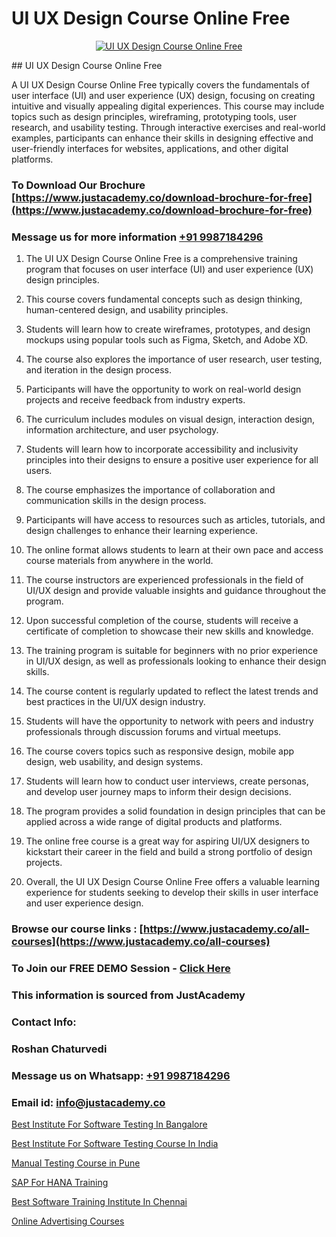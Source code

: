 # UI UX Design Course Online Free

<p align="center">
  <a href="https://justacademy.co/all-courses">
    <img src="https://i.ibb.co/P5KtSQ2/ui-ux.png" alt="UI UX Design Course Online Free">
  </a>
</p>
## UI UX Design Course Online Free

A UI UX Design Course Online Free typically covers the fundamentals of user interface (UI) and user experience (UX) design, focusing on creating intuitive and visually appealing digital experiences. This course may include topics such as design principles, wireframing, prototyping tools, user research, and usability testing. Through interactive exercises and real-world examples, participants can enhance their skills in designing effective and user-friendly interfaces for websites, applications, and other digital platforms.
### To Download Our Brochure [https://www.justacademy.co/download-brochure-for-free](https://www.justacademy.co/download-brochure-for-free)
### Message us for more information [+91 9987184296](https://api.whatsapp.com/send?phone=919987184296)
1) The UI UX Design Course Online Free is a comprehensive training program that focuses on user interface (UI) and user experience (UX) design principles.

2) This course covers fundamental concepts such as design thinking, human-centered design, and usability principles.

3) Students will learn how to create wireframes, prototypes, and design mockups using popular tools such as Figma, Sketch, and Adobe XD.

4) The course also explores the importance of user research, user testing, and iteration in the design process.

5) Participants will have the opportunity to work on real-world design projects and receive feedback from industry experts.

6) The curriculum includes modules on visual design, interaction design, information architecture, and user psychology.

7) Students will learn how to incorporate accessibility and inclusivity principles into their designs to ensure a positive user experience for all users.

8) The course emphasizes the importance of collaboration and communication skills in the design process.

9) Participants will have access to resources such as articles, tutorials, and design challenges to enhance their learning experience.

10) The online format allows students to learn at their own pace and access course materials from anywhere in the world.

11) The course instructors are experienced professionals in the field of UI/UX design and provide valuable insights and guidance throughout the program.

12) Upon successful completion of the course, students will receive a certificate of completion to showcase their new skills and knowledge.

13) The training program is suitable for beginners with no prior experience in UI/UX design, as well as professionals looking to enhance their design skills.

14) The course content is regularly updated to reflect the latest trends and best practices in the UI/UX design industry.

15) Students will have the opportunity to network with peers and industry professionals through discussion forums and virtual meetups.

16) The course covers topics such as responsive design, mobile app design, web usability, and design systems.

17) Students will learn how to conduct user interviews, create personas, and develop user journey maps to inform their design decisions.

18) The program provides a solid foundation in design principles that can be applied across a wide range of digital products and platforms.

19) The online free course is a great way for aspiring UI/UX designers to kickstart their career in the field and build a strong portfolio of design projects.

20) Overall, the UI UX Design Course Online Free offers a valuable learning experience for students seeking to develop their skills in user interface and user experience design.

### Browse our course links : [https://www.justacademy.co/all-courses](https://www.justacademy.co/all-courses) 
### To Join our FREE DEMO Session - [Click Here](https://www.justacademy.co/register-for-course-demo)


### This information is sourced from JustAcademy
### Contact Info:
### Roshan Chaturvedi
### Message us on Whatsapp: [+91 9987184296](https://api.whatsapp.com/send?phone=919987184296)
### Email id: [info@justacademy.co](mailto:info@justacademy.co)
                
[Best Institute For Software Testing In Bangalore](https://www.linkedin.com/pulse/best-institute-software-testing-bangalore-p0mzc?trackingId=K0BCLfQr%2FTc%2BHkMx8Se8gQ%3D%3D&lipi=urn%3Ali%3Apage%3Ad_flagship3_company_admin%3BPMbi7PJsSrOfOFf5jCv3gg%3D%3D)

[Best Institute For Software Testing Course In India](https://www.linkedin.com/pulse/best-institute-software-testing-course-india-justacademy-coimbatore-0quae?trackingId=64tCY%2B%2FWqZSkQRWXqpr1XA%3D%3D&lipi=urn%3Ali%3Apage%3Ad_flagship3_company_admin%3By22MVqO%2BQeqrnkw6fmQaIA%3D%3D)

[Manual Testing Course in Pune](https://medium.com/@surajvaishnav5015/manual-testing-course-in-pune-662c6804cf41)

[SAP For HANA Training](https://medium.com/@surajvaishnav5015/sap-for-hana-training-0da9eb32c093)

[Best Software Training Institute In Chennai](https://justacademyin.github.io/justacademy/best-software-training-institute-in-chennai)

[Online Advertising Courses](https://justacademyin.github.io/justacademy/online-advertising-courses)

